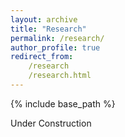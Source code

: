 ```yaml
---
layout: archive
title: "Research"
permalink: /research/
author_profile: true
redirect_from:
    /research
    /research.html
---
```


{% include base_path %}

Under Construction

